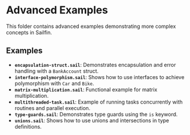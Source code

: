 # Advanced Examples

This folder contains advanced examples demonstrating more complex concepts in Sailfin.

## Examples

- **`encapsulation-struct.sail`**: Demonstrates encapsulation and error handling with a `BankAccount` struct.
- **`interface-polymorphism.sail`**: Shows how to use interfaces to achieve polymorphism with `Car` and `Bike`.
- **`matrix-multiplication.sail`**: Functional example for matrix multiplication.
- **`multithreaded-task.sail`**: Example of running tasks concurrently with routines and parallel execution.
- **`type-guards.sail`**: Demonstrates type guards using the `is` keyword.
- **`unions.sail`**: Shows how to use unions and intersections in type definitions.
